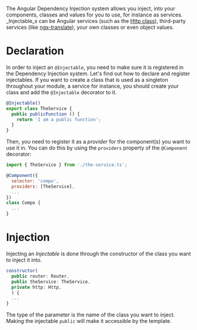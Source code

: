The Angular Dependency Injection system allows you inject, into your components, classes and values for you to use, for instance as services. _Injectable_s can be Angular services (such as the [Http class](https://angular.io/docs/ts/latest/api/http/index/Http-class.html)), third-party services (like [ngx-translate](https://github.com/ngx-translate/core)), your own classes or even object values.

# Declaration

In order to inject an `@Injectable`, you need to make sure it is registered in the Dependency Injection system. Let's find out how to declare and register injectables. If you want to create a class that is used as a singleton throughout your module, a service for instance, you should create your class and add the `@Injectable` decorator to it.

```javascript
@Injectable()
export class TheService {
  public publicFunction () {
    return 'I am a public function';
  }
}
```

Then, you need to register it as a _provider_ for the component(s) you want to use it in. You can do this by using the `providers` property of the `@Component` decorator:

```javascript
import { TheService } from './the-service.ts';

@Component({
  selector: 'compo',
  providers: [TheService],
  ...
})
class Compo {
  ...
}
```

# Injection

Injecting an _Injectable_ is done through the constructor of the class you want to inject it into.

```javascript
constructor(
  public router: Router,
  public theService: TheService,
  private http: Http,
  ) {
  ...
}
```

The type of the parameter is the name of the class you want to inject. Making the injectable `public` will make it accessible by the template.
